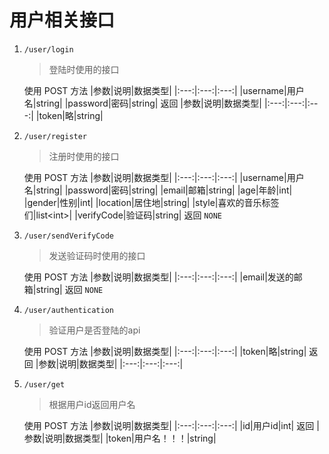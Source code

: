 # 用户相关接口

1. `/user/login`
    > 登陆时使用的接口

    使用 POST 方法
    |参数|说明|数据类型|
    |:---:|:---:|:---:|
    |username|用户名|string|
    |password|密码|string|
    返回
    |参数|说明|数据类型|
    |:---:|:---:|:---:|
    |token|略|string|

2. `/user/register`
    > 注册时使用的接口

    使用 POST 方法
    |参数|说明|数据类型|
    |:---:|:---:|:---:|
    |username|用户名|string|
    |password|密码|string|
    |email|邮箱|string|
    |age|年龄|int|
    |gender|性别|int|
    |location|居住地|string|
    |style|喜欢的音乐标签们|list\<int\>|
    |verifyCode|验证码|string|
    返回
    `NONE`

3. `/user/sendVerifyCode`
    > 发送验证码时使用的接口

    使用 POST 方法
    |参数|说明|数据类型|
    |:---:|:---:|:---:|
    |email|发送的邮箱|string|
    返回
    `NONE`

4. `/user/authentication`
    > 验证用户是否登陆的api

    使用 POST 方法
    |参数|说明|数据类型|
    |:---:|:---:|:---:|
    |token|略|string|
    返回
    |参数|说明|数据类型|
    |:---:|:---:|:---:|

5. `/user/get`
   > 根据用户id返回用户名

   使用 POST 方法
    |参数|说明|数据类型|
    |:---:|:---:|:---:|
    |id|用户id|int|
    返回
    |参数|说明|数据类型|
    |token|用户名！！！|string|
